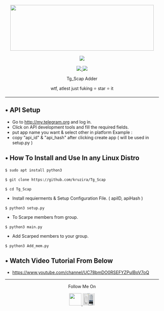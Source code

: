<p align="center">
  <img src="https://1.bp.blogspot.com/-bMerZKbriRY/X0YzqiPFCsI/AAAAAAAAAP8/1GHlVlmMGcQsHu8cxeK1o5WkTe2VeXlDgCLcBGAsYHQ/s1652/Picture_20200826_152605754.jpg" width="470" height="150">
</p>

<p align="center"><img src="https://img.shields.io/badge/Version-1.01-brightgreen"></p>
<p align="center">
  <a href="https://github.com/kruzira">
    <img src="https://img.shields.io/github/followers/th3unkn0n?label=Follow&style=social">
  </a>
  <a href="https://github.com/KruZira/Tg_Scap">
    <img src="https://img.shields.io/github/stars/th3unkn0n/TeleGram-Group-Scraper?style=social">
  </a>
</p>
<p align="center">
  Tg_Scap Adder
</p>
<p align="center">
  wtf, atlest just fuking ⭐ star ⭐ it
</p>

---

## • API Setup
* Go to http://my.telegram.org  and log in.
* Click on API development tools and fill the required fields.
* put app name you want & select other in platform Example :
* copy "api_id" & "api_hash" after clicking create app ( will be used in setup.py )

## • How To Install and Use In any Linux Distro

`$ sudo apt install python3`

`$ git clone https://github.com/kruzira/Tg_Scap`

`$ cd Tg_Scap`

* Install requierments & Setup Configuration File. ( apiID, apiHash )

`$ python3 setup.py`

* To Scarpe members from group.

`$ python3 main.py`

* Add Scarped members to your group. 

`$ python3 Add_mem.py`

## • Watch Video Tutorial From Below
* https://www.youtube.com/channel/UC78bmDO0RSEFYZPuIBoV7oQ
---

<p align="center">
  Follow Me On
</p>
<p align="center">
  <a href="https://www.youtube.com/channel/UC78bmDO0RSEFYZPuIBoV7oQ">
    <img src="https://www.flaticon.com/free-icon/youtube_1384060?term=youtube&related_id=1384060" width="40" height="40">
  </a>
  <a href="https://www.linkedin.com/in/odili-kruz-259733202">
    <img src="https://github.com/KruZira/Neumorphism/raw/master/ne.png" width="40" height="40">
</p>

